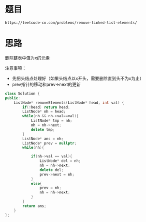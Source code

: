 # 题目
`https://leetcode-cn.com/problems/remove-linked-list-elements/`


# 思路
删除链表中值为x的元素  

注意事项：
- 先把头结点处理好（如果头结点以x开头，需要删除直到头不为x为止）
- prev指针的移动和prev->next的更新

```cpp
class Solution {
public:
    ListNode* removeElements(ListNode* head, int val) {
        if(!head) return head;
        ListNode* nh = head;
        while(nh && nh->val==val){
            ListNode* tmp = nh;
            nh = nh->next;
            delete tmp;
        }
        ListNode* ans = nh;
        ListNode* prev = nullptr;
        while(nh){

            if(nh->val == val){
                ListNode* del = nh;
                nh = nh->next;
                delete del;
                prev->next = nh;
            }
            else{
                prev = nh;
                nh = nh->next;
            }
        }
        return ans;
    }
};
```